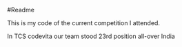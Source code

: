 #Readme

This is my code of the current competition I attended.

In TCS codevita our team stood 23rd position all-over India